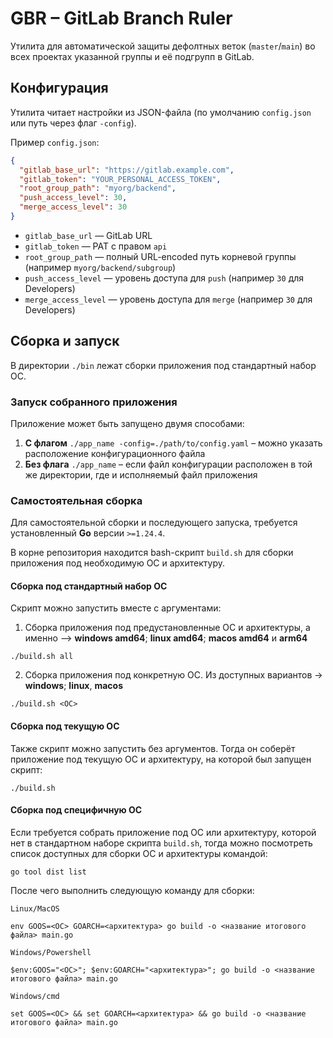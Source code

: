 # GBR – GitLab Branch Ruler
Утилита для автоматической защиты дефолтных веток (`master`/`main`) во всех проектах указанной группы и её подгрупп в GitLab.


## Конфигурация
Утилита читает настройки из JSON-файла (по умолчанию `config.json` или путь через флаг `-config`).

Пример `config.json`:
```json
{
  "gitlab_base_url": "https://gitlab.example.com",
  "gitlab_token": "YOUR_PERSONAL_ACCESS_TOKEN",
  "root_group_path": "myorg/backend",
  "push_access_level": 30,
  "merge_access_level": 30
}
```

- `gitlab_base_url` — GitLab URL
- `gitlab_token` — PAT с правом `api`
- `root_group_path` — полный URL-encoded путь корневой группы (например `myorg/backend/subgroup`)
- `push_access_level` — уровень доступа для `push` (например `30` для Developers)
- `merge_access_level` — уровень доступа для `merge` (например `30` для Developers)

## Сборка и запуск
В директории `./bin` лежат сборки приложения под стандартный набор ОС.

### Запуск собранного приложения
Приложение может быть запущено двумя способами:
1) **С флагом** `./app_name -config=./path/to/config.yaml` – можно указать расположение конфигурационного файла
2) **Без флага** `./app_name` – если файл конфигурации расположен в той же директории, где и исполняемый файл приложения

### Самостоятельная сборка
Для самостоятельной сборки и последующего запуска, требуется установленный **Go** версии `>=1.24.4`.

В корне репозитория находится bash-скрипт `build.sh` для сборки приложения под необходимую ОС и архитектуру.

#### Сборка под стандартный набор ОС
Скрипт можно запустить вместе с аргументами:
1) Сборка приложения под предустановленные ОС и архитектуры, а именно –> **windows amd64**; **linux amd64**;
   **macos amd64** и **arm64**
```shell
./build.sh all
```

2) Сборка приложения под конкретную ОС. Из доступных вариантов -> **windows**; **linux**, **macos**
```shell
./build.sh <ОС>
```

#### Сборка под текущую ОС
Также скрипт можно запустить без аргументов. Тогда он соберёт приложение под текущую ОС и архитектуру,
на которой был запущен скрипт:
```shell
./build.sh
```

#### Сборка под специфичную ОС
Если требуется собрать приложение под ОС или архитектуру, которой нет в стандартном наборе скрипта `build.sh`,
тогда можно посмотреть список доступных для сборки ОС и архитектуры командой:
```shell
go tool dist list
```

После чего выполнить следующую команду для сборки:

`Linux/MacOS`
```shell
env GOOS=<ОС> GOARCH=<архитектура> go build -o <название итогового файла> main.go
```

`Windows/Powershell`
```shell
$env:GOOS="<ОС>"; $env:GOARCH="<архитектура>"; go build -o <название итогового файла> main.go
```

`Windows/cmd`
```shell
set GOOS=<ОС> && set GOARCH=<архитектура> && go build -o <название итогового файла> main.go
```